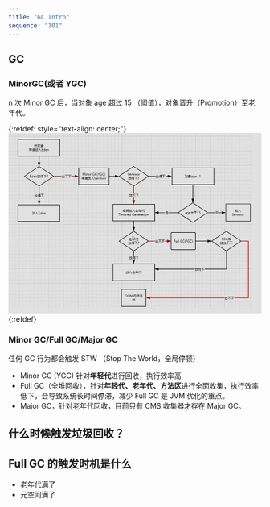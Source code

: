 ```yaml
---
title: "GC Intro"
sequence: "101"
---
```


## GC

### MinorGC(或者 YGC)

n 次 Minor GC 后，当对象 age 超过 15 （阈值），对象晋升（Promotion）至老年代。

{:refdef: style="text-align: center;"}
![](/assets/images/java/jvm/large-object-in-heap.png)
{:refdef}

### Minor GC/Full GC/Major GC

任何 GC 行为都会触发 STW （Stop The World，全局停顿）

- Minor GC (YGC) 针对**年轻代**进行回收，执行效率高
- Full GC（全堆回收），针对**年轻代、老年代、方法区**进行全面收集，执行效率低下，会导致系统长时间停滞，减少 Full GC 是 JVM 优化的重点。
- Major GC，针对老年代回收，目前只有 CMS 收集器才存在 Major GC。

## 什么时候触发垃圾回收？

## Full GC 的触发时机是什么

- 老年代满了
- 元空间满了




